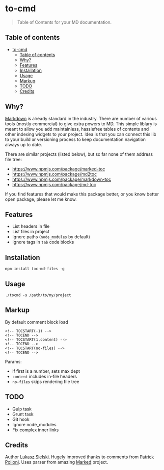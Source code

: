 to-cmd
======

> Table of Contents for your MD documentation. 

## Table of contents

<!-- TOCSTART(-1,content,no-files) -->
* [to-cmd](./README.md#user-content-tocmd)
  * [Table of contents](./README.md#user-content-table-of-contents)
  * [Why?](./README.md#user-content-why)
  * [Features](./README.md#user-content-features)
  * [Installation](./README.md#user-content-installation)
  * [Usage](./README.md#user-content-usage)
  * [Markup](./README.md#user-content-markup)
  * [TODO](./README.md#user-content-todo)
  * [Credits](./README.md#user-content-credits)

<!-- TOCEND -->


Why?
----

[Markdown](http://daringfireball.net/projects/markdown/) is already standard in the industry. There are number of various tools (mostly commercial) to give extra powers to MD. This simple liblary is meant to allow you add maintainless, hasslefree tables of contents and other indexing widgets to your project. Idea is that you can connect this lib to your build or versioning process to keep documentation navigation always up to date.

There are similar projects (listed below), but so far none of them address file tree:
 * https://www.npmjs.com/package/marked-toc
 * https://www.npmjs.com/package/md2toc
 * https://www.npmjs.com/package/markdown-toc
 * https://www.npmjs.com/package/md-toc
 
If you find features that would make this package better, or you know better open package, please let me know.

## Features
 * List headers in file
 * List files in project
 * Ignore paths (`node_modules` by default)
 * Ignore tags in `tab` code blocks


## Installation

```
npm install toc-md-files -g
```

## Usage

```
./tocmd -s /path/to/my/project
```

## Markup


By default comment block load

	<!-- TOCSTART(-1) -->
    <!-- TOCEND -->
	<!-- TOCSTART(1,content) -->
	<!-- TOCEND -->
	<!-- TOCSTART(no-files) -->
    <!-- TOCEND -->

Params:
 * if first is a number, sets max dept
 * `content` includes in-file headers
 * `no-files` skips rendering file tree

## TODO

* Gulp task
* Grunt task
* Git hook
* Ignore node_modules
* Fix complex inner links

## Credits

Author [Lukasz Sielski](http://github.com/sielay). Hugely improved thanks to comments from [Patrick Polloni](https://github.com/kimu). Uses parser from amazing [Marked](https://github.com/chjj/marked) project.

